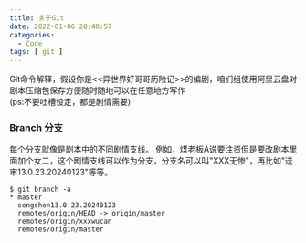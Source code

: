```yaml
---
title: 关于Git
date: 2022-01-06 20:40:57
categories:
  - Code
tags: [ git ]
---
```



Git命令解释，假设你是<<异世界好哥哥历险记>>的编剧，咱们组使用阿里云盘对剧本压缩包保存方便随时随地可以在任意地方写作<!--more-->    
(ps:不要吐槽设定，都是剧情需要)  


### Branch 分支
每个分支就像是剧本中的不同剧情支线。
例如，煤老板A说要注资但是要改剧本里面加个女二，这个剧情支线可以作为分支，分支名可以叫"XXX无惨"，再比如"送审13.0.23.20240123"等等。

```
$ git branch -a
* master
  songshen13.0.23.20240123
  remotes/origin/HEAD -> origin/master
  remotes/origin/xxxwucan
  remotes/origin/master
```

### 
